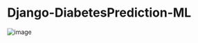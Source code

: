 # Django-DiabetesPrediction-ML
![image](https://user-images.githubusercontent.com/79788774/161106807-62131e99-413e-4d85-b83f-745af8627246.png)
